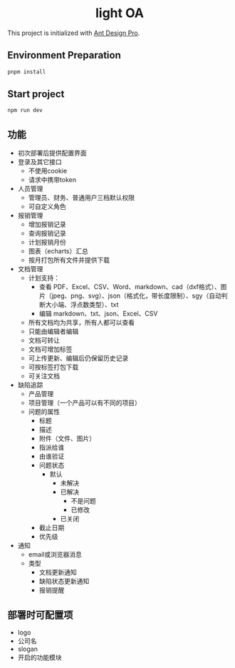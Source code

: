 # <center>light OA</center>

This project is initialized with [Ant Design Pro](https://pro.ant.design). 

## Environment Preparation

```bash
pnpm install
```

## Start project

```bash
npm run dev
```

## 功能
* 初次部署后提供配置界面
* 登录及其它接口
  * 不使用cookie
  * 请求中携带token
* 人员管理
  * 管理员、财务、普通用户三档默认权限
  * 可自定义角色
* 报销管理
  * 增加报销记录
  * 查询报销记录
  * 计划报销月份
  * 图表（echarts）汇总
  * 按月打包所有文件并提供下载
* 文档管理
  * 计划支持：
    * 查看 PDF、Excel、CSV、Word、markdown、cad（dxf格式）、图片（jpeg、png、svg）、json（格式化，带长度限制）、sgy（自动判断大小端、浮点数类型）、txt
    * 编辑 markdown、txt、json、Excel、CSV
  * 所有文档均为共享，所有人都可以查看
  * 只能由编辑者编辑
  * 文档可转让
  * 文档可增加标签
  * 可上传更新、编辑后仍保留历史记录
  * 可按标签打包下载
  * 可关注文档
* 缺陷追踪
  * 产品管理
  * 项目管理（一个产品可以有不同的项目）
  * 问题的属性
    * 标题
    * 描述
    * 附件（文件、图片）
    * 指派给谁
    * 由谁验证
    * 问题状态
      * 默认
        * 未解决
        * 已解决
          * 不是问题
          * 已修改
        * 已关闭
    * 截止日期
    * 优先级
* 通知
  * email或浏览器消息
  * 类型
    * 文档更新通知
    * 缺陷状态更新通知
    * 报销提醒

## 部署时可配置项
* logo
* 公司名
* slogan
* 开启的功能模块